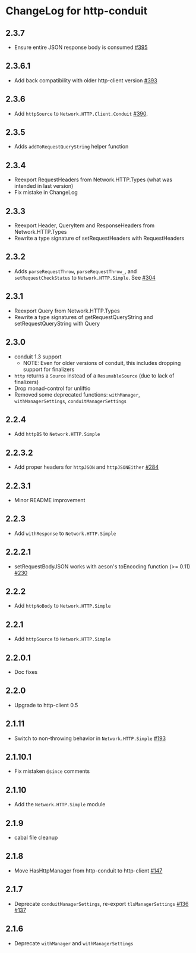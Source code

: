 # ChangeLog for http-conduit

## 2.3.7

* Ensure entire JSON response body is consumed [#395](https://github.com/snoyberg/http-client/issues/395)

## 2.3.6.1

* Add back compatibility with older http-client version [#393](https://github.com/snoyberg/http-client/pull/393)

## 2.3.6

* Add `httpSource` to `Network.HTTP.Client.Conduit` [#390](https://github.com/snoyberg/http-client/pull/390).

## 2.3.5

* Adds `addToRequestQueryString` helper function

## 2.3.4

* Reexport RequestHeaders from Network.HTTP.Types (what was intended in last version)
* Fix mistake in ChangeLog

## 2.3.3

* Reexport Header, QueryItem and ResponseHeaders from Network.HTTP.Types
* Rewrite a type signature of setRequestHeaders with RequestHeaders

## 2.3.2

* Adds `parseRequestThrow`, `parseRequestThrow_`, and
  `setRequestCheckStatus` to `Network.HTTP.Simple`.
  See [#304](https://github.com/snoyberg/http-client/issues/304)

## 2.3.1

* Reexport Query from Network.HTTP.Types
* Rewrite a type signatures of getRequestQueryString and setRequestQueryString with Query

## 2.3.0

* conduit 1.3 support
    * NOTE: Even for older versions of conduit, this includes dropping
      support for finalizers
* `http` returns a `Source` instead of a `ResumableSource` (due to lack of
  finalizers)
* Drop monad-control for unliftio
* Removed some deprecated functions: `withManager`, `withManagerSettings`,
  `conduitManagerSettings`

## 2.2.4

* Add `httpBS` to `Network.HTTP.Simple`

## 2.2.3.2

* Add proper headers for `httpJSON` and `httpJSONEither` [#284](https://github.com/snoyberg/http-client/issues/284)

## 2.2.3.1

* Minor README improvement

## 2.2.3

* Add `withResponse` to `Network.HTTP.Simple`

## 2.2.2.1

* setRequestBodyJSON works with aeson's toEncoding function (>= 0.11)
  [#230](https://github.com/snoyberg/http-client/pull/230)

## 2.2.2

* Add `httpNoBody` to `Network.HTTP.Simple`

## 2.2.1

* Add `httpSource` to `Network.HTTP.Simple`

## 2.2.0.1

* Doc fixes

## 2.2.0

* Upgrade to http-client 0.5

## 2.1.11

* Switch to non-throwing behavior in `Network.HTTP.Simple` [#193](https://github.com/snoyberg/http-client/issues/193)

## 2.1.10.1

* Fix mistaken `@since` comments

## 2.1.10

* Add the `Network.HTTP.Simple` module

## 2.1.9

* cabal file cleanup

## 2.1.8

* Move HasHttpManager from http-conduit to http-client [#147](https://github.com/snoyberg/http-client/pull/147)

## 2.1.7

* Deprecate `conduitManagerSettings`, re-export `tlsManagerSettings` [#136](https://github.com/snoyberg/http-client/issues/136) [#137](https://github.com/snoyberg/http-client/issues/137)

## 2.1.6

* Deprecate `withManager` and `withManagerSettings`
